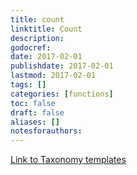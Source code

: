 ```yaml
---
title: count
linktitle: Count
description:
godocref:
date: 2017-02-01
publishdate: 2017-02-01
lastmod: 2017-02-01
tags: []
categories: [functions]
toc: false
draft: false
aliases: []
notesforauthors:
---
```


[Link to Taxonomy templates](/templates/taxonomy-templates/)
